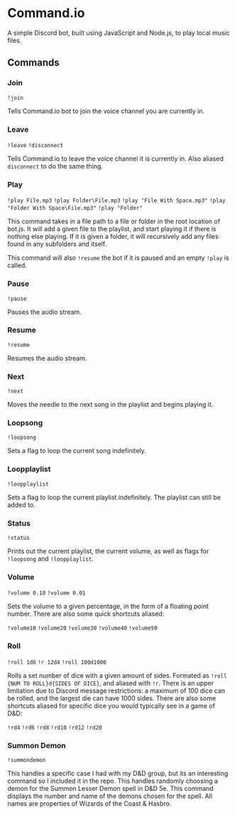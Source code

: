 # Command.io
A simple Discord bot, built using JavaScript and Node.js, to play local music files.

## Commands
### Join
`!join`

Tells Command.io bot to join the voice channel you are currently in.
### Leave
`!leave`
`!disconnect`

Tells Command.io to leave the voice channel it is currently in. Also aliased `disconnect` to do the same thing.
### Play
`!play File.mp3`
`!play Folder\File.mp3`
`!play "File With Space.mp3"`
`!play "Folder With Space\File.mp3"`
`!play "Folder"`

This command takes in a file path to a file or folder in the root location of bot.js. It will add a given file to the playlist, and start playing it if there is nothing else playing. If it is given a folder, it will recursively add any files found in any subfolders and itself.

This command will also `!resume` the bot if it is paused and an empty `!play` is called.
### Pause
`!pause`

Pauses the audio stream.
### Resume
`!resume`

Resumes the audio stream.
### Next
`!next`

Moves the needle to the next song in the playlist and begins playing it.
### Loopsong
`!loopsong`

Sets a flag to loop the current song indefinitely.
### Loopplaylist
`!loopplaylist`

Sets a flag to loop the current playlist indefinitely. The playlist can still be added to.
### Status
`!status`

Prints out the current playlist, the current volume, as well as flags for `!loopsong` and `!loopplaylist`.
### Volume
`!volume 0.10`
`!volume 0.01`

Sets the volume to a given percentage, in the form of a floating point number. There are also some quick shortcuts aliased:

`!volume10`
`!volume20`
`!volume30`
`!volume40`
`!volume50`
### Roll
`!roll 1d6`
`!r 12d4`
`!roll 100d1000`

Rolls a set number of dice with a given amount of sides. Formated as `!roll {NUM TO ROLL}d{SIDES OF DICE}`, and aliased with `!r`.
There is an upper limitation due to Discord message restrictions: a maximum of 100 dice can be rolled, and the largest die can have 1000 sides.
There are also some shortcuts aliased for specific dice you would typically see in a game of D&D:

`!rd4`
`!rd6`
`!rd8`
`!rd10`
`!rd12`
`!rd20`

### Summon Demon
`!summondemon`

This handles a specific case I had with my D&D group, but its an interesting command so I included it in the repo. This handles randomly choosing a demon for the Summon Lesser Demon spell in D&D 5e. This command displays the number and name of the demons chosen for the spell. All names are properties of Wizards of the Coast & Hasbro.
